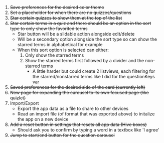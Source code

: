 1. ~~Save preferences for the desired color theme~~
1. ~~Set a placeholder for when there are no quizzes/questions~~
1. ~~Star certain quizzes to show them at the top of the list~~
1. ~~Star certain terms in a quiz and there should be an option in the sort type to only show the favorited terms~~
	- Star button will be a slidable action alongside edit/delete
	- Will be a secondary option alongside the sort type so can show the starred terms in alphabetical for example
	- When this sort option is selected can either:
		1) Only show the starred terms
		2) Show the starred terms first followed by a divider and the non-starred terms
			- A little harder but could create 2 listviews, each filtering for the starred/nonstarred terms like I did for the questionKeys var
1. ~~Saved preferences for the desired side of the card (currently left)~~
1. ~~New page for expanding the carousel to its own focused page (like quizlet)~~
1. Import/Export
	- Export the app data as a file to share to other devices
	- Read an import file (of format that was exported above) to initalize the app on a new device
1. ~~Add a reset button in settings that resets all app data (Hive boxes)~~
	- Should ask you to confirm by typing a word in a textbox like 'I agree'
1. ~~Jump to start/end button for the question carousel~~